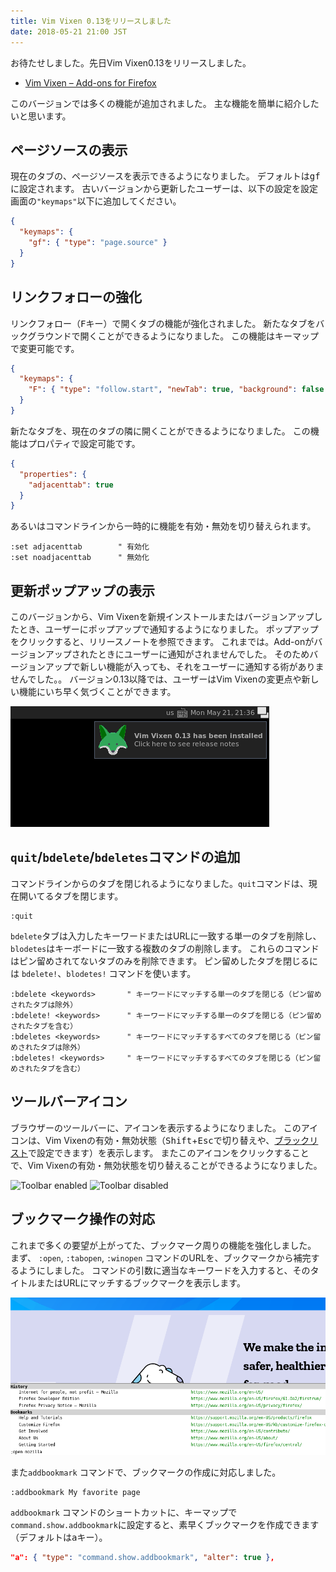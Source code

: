 ```yaml
---
title: Vim Vixen 0.13をリリースしました
date: 2018-05-21 21:00 JST
---
```


お待たせしました。先日Vim Vixen0.13をリリースしました。

- [Vim Vixen – Add-ons for Firefox][vim-vixen-amo]

このバージョンでは多くの機能が追加されました。
主な機能を簡単に紹介したいと思います。

## ページソースの表示

現在のタブの、ページソースを表示できるようになりました。
デフォルトは<kbd>g</kbd><kbd>f</kbd>に設定されます。
古いバージョンから更新したユーザーは、以下の設定を設定画面の`"keymaps"`以下に追加してください。

```json
{
  "keymaps": {
    "gf": { "type": "page.source" }
  }
}
```

## リンクフォローの強化

リンクフォロー（<kbd>F</kbd>キー）で開くタブの機能が強化されました。
新たなタブをバックグラウンドで開くことができるようになりました。
この機能はキーマップで変更可能です。

```json
{
  "keymaps": {
    "F": { "type": "follow.start", "newTab": true, "background": false }
  }
}
```

新たなタブを、現在のタブの隣に開くことができるようになりました。
この機能はプロパティで設定可能です。

```json
{
  "properties": {
    "adjacenttab": true
  }
}
```

あるいはコマンドラインから一時的に機能を有効・無効を切り替えられます。

```vim
:set adjacenttab        " 有効化
:set noadjacenttab      " 無効化
```

## 更新ポップアップの表示

このバージョンから、Vim Vixenを新規インストールまたはバージョンアップしたとき、ユーザーにポップアップで通知するようになりました。
ポップアップをクリックすると、リリースノートを参照できます。
これまでは。Add-onがバージョンアップされたときにユーザーに通知がされませんでした。
そのためバージョンアップで新しい機能が入っても、それをユーザーに通知する術がありませんでした。。
バージョン0.13以降では、ユーザーはVim Vixenの変更点や新しい機能にいち早く気づくことができます。

![Update Notification](update-notification.png)

## `quit`/`bdelete`/`bdeletes`コマンドの追加

コマンドラインからのタブを閉じれるようになりました。`quit`コマンドは、現在開いてるタブを閉じます。

```vim
:quit
```

`bdelete`タブは入力したキーワードまたはURLに一致する単一のタブを削除し、`blodetes`はキーボードに一致する複数のタブの削除します。
これらのコマンドはピン留めされてないタブのみを削除できます。
ピン留めしたタブを閉じるには `bdelete!`、`blodetes!` コマンドを使います。

```vim
:bdelete <keywords>       " キーワードにマッチする単一のタブを閉じる（ピン留めされたタブは除外）
:bdelete! <keywords>      " キーワードにマッチする単一のタブを閉じる（ピン留めされたタブを含む）
:bdeletes <keywords>      " キーワードにマッチするすべてのタブを閉じる（ピン留めされたタブは除外）
:bdeletes! <keywords>     " キーワードにマッチするすべてのタブを閉じる（ピン留めされたタブを含む）
```

## ツールバーアイコン

ブラウザーのツールバーに、アイコンを表示するようになりました。
このアイコンは、Vim Vixenの有効・無効状態（<kbd>Shift</kbd>+<kbd>Esc</kbd>で切り替えや、[ブラックリスト][blacklist]で設定できます）を表示します。
またこのアイコンをクリックすることで、Vim Vixenの有効・無効状態を切り替えることができるようになりました。

<div>
  <img src="/2018/05/21/toolbar-enabled.png" alt="Toolbar enabled" />
  <img src="/2018/05/21/toolbar-disabled.png" alt="Toolbar disabled" /></p>
</div>

## ブックマーク操作の対応

これまで多くの要望が上がってた、ブックマーク周りの機能を強化しました。
まず、 `:open`, `:tabopen`, `:winopen` コマンドのURLを、ブックマークから補完するようにしました。
コマンドの引数に適当なキーワードを入力すると、そのタイトルまたはURLにマッチするブックマークを表示します。

![Bookmark Completions](bookmark-competions.png)

また`addbookmark` コマンドで、ブックマークの作成に対応しました。

```vim
:addbookmark My favorite page
```

`addbookmark` コマンドのショートカットに、キーマップで`command.show.addbookmark`に設定すると、素早くブックマークを作成できます（デフォルトは<kbd>a</kbd>キー）。

```json
"a": { "type": "command.show.addbookmark", "alter": true },
```

[vim-vixen-amo]: https://addons.mozilla.org/en-US/firefox/addon/vim-vixen/
[blacklist]: https://github.com/ueokande/vim-vixen#blacklist
